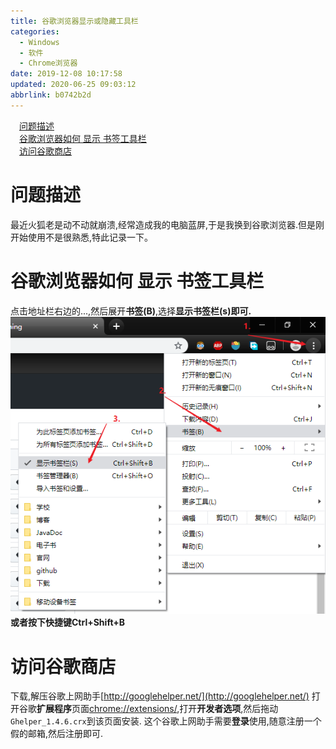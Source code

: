 ```yaml
---
title: 谷歌浏览器显示或隐藏工具栏
categories: 
  - Windows
  - 软件
  - Chrome浏览器
date: 2019-12-08 10:17:58
updated: 2020-06-25 09:03:12
abbrlink: b0742b2d
---
```

<div id='my_toc'><a href="/blog/b0742b2d/#问题描述" class="header_1">问题描述</a>&nbsp;<br><a href="/blog/b0742b2d/#谷歌浏览器如何-显示-书签工具栏" class="header_1">谷歌浏览器如何 显示 书签工具栏</a>&nbsp;<br><a href="/blog/b0742b2d/#访问谷歌商店" class="header_1">访问谷歌商店</a>&nbsp;<br></div>
<style>.header_1{margin-left: 1em;}.header_2{margin-left: 2em;}.header_3{margin-left: 3em;}.header_4{margin-left: 4em;}.header_5{margin-left: 5em;}.header_6{margin-left: 6em;}</style>
<!--more-->
<script>if (navigator.platform.search('arm')==-1){document.getElementById('my_toc').style.display = 'none';}var e,p = document.getElementsByTagName('p');while (p.length>0) {e = p[0];e.parentElement.removeChild(e);}</script>

<!--end-->
# 问题描述
最近火狐老是动不动就崩溃,经常造成我的电脑蓝屏,于是我换到谷歌浏览器.但是刚开始使用不是很熟悉,特此记录一下。
# 谷歌浏览器如何 显示 书签工具栏
点击地址栏右边的...,然后展开**书签(B)**,选择**显示书签栏(s)**即可.
![这里有一张图片](https://raw.githubusercontent.com/lanlan2017/images/master/Windows/SoftwareSettings/chrome/1.png)
或者按下快捷键**Ctrl+Shift+B**
# 访问谷歌商店
下载,解压谷歌上网助手[http://googlehelper.net/](http://googlehelper.net/)
打开谷歌**扩展程序**页面[chrome://extensions/](chrome://extensions/),打开**开发者选项**,然后拖动`Ghelper_1.4.6.crx`到该页面安装.
这个谷歌上网助手需要**登录**使用,随意注册一个假的邮箱,然后注册即可.

<!-- Windows/SoftwareSettings/chrome/ -->
